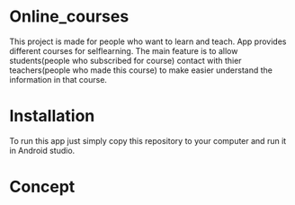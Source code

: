 # Online_courses
This project is made for people who want to learn and teach.
App provides different courses for selflearning.
The main feature is to allow students(people who subscribed for course) contact with thier teachers(people who made this course) to make easier understand the information in that course.
# Installation
To run this app just simply copy this repository to your computer and run it in Android studio.
# Concept


